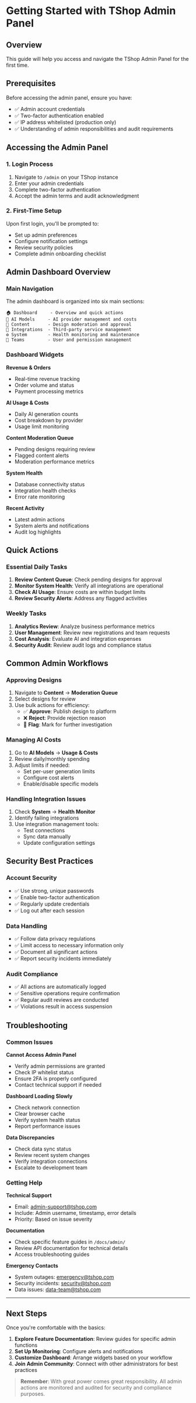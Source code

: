 # Getting Started with TShop Admin Panel

## Overview

This guide will help you access and navigate the TShop Admin Panel for the first time.

## Prerequisites

Before accessing the admin panel, ensure you have:

- ✅ Admin account credentials
- ✅ Two-factor authentication enabled
- ✅ IP address whitelisted (production only)
- ✅ Understanding of admin responsibilities and audit requirements

## Accessing the Admin Panel

### 1. Login Process

1. Navigate to `/admin` on your TShop instance
2. Enter your admin credentials
3. Complete two-factor authentication
4. Accept the admin terms and audit acknowledgment

### 2. First-Time Setup

Upon first login, you'll be prompted to:

- Set up admin preferences
- Configure notification settings
- Review security policies
- Complete admin onboarding checklist

## Admin Dashboard Overview

### Main Navigation

The admin dashboard is organized into six main sections:

```
🏠 Dashboard     - Overview and quick actions
🤖 AI Models     - AI provider management and costs
📝 Content       - Design moderation and approval
🔌 Integrations  - Third-party service management
⚙️ System        - Health monitoring and maintenance
👥 Teams         - User and permission management
```

### Dashboard Widgets

**Revenue & Orders**
- Real-time revenue tracking
- Order volume and status
- Payment processing metrics

**AI Usage & Costs**
- Daily AI generation counts
- Cost breakdown by provider
- Usage limit monitoring

**Content Moderation Queue**
- Pending designs requiring review
- Flagged content alerts
- Moderation performance metrics

**System Health**
- Database connectivity status
- Integration health checks
- Error rate monitoring

**Recent Activity**
- Latest admin actions
- System alerts and notifications
- Audit log highlights

## Quick Actions

### Essential Daily Tasks

1. **Review Content Queue**: Check pending designs for approval
2. **Monitor System Health**: Verify all integrations are operational
3. **Check AI Usage**: Ensure costs are within budget limits
4. **Review Security Alerts**: Address any flagged activities

### Weekly Tasks

1. **Analytics Review**: Analyze business performance metrics
2. **User Management**: Review new registrations and team requests
3. **Cost Analysis**: Evaluate AI and integration expenses
4. **Security Audit**: Review audit logs and compliance status

## Common Admin Workflows

### Approving Designs

1. Navigate to **Content** → **Moderation Queue**
2. Select designs for review
3. Use bulk actions for efficiency:
   - ✅ **Approve**: Publish design to platform
   - ❌ **Reject**: Provide rejection reason
   - 🚩 **Flag**: Mark for further investigation

### Managing AI Costs

1. Go to **AI Models** → **Usage & Costs**
2. Review daily/monthly spending
3. Adjust limits if needed:
   - Set per-user generation limits
   - Configure cost alerts
   - Enable/disable specific models

### Handling Integration Issues

1. Check **System** → **Health Monitor**
2. Identify failing integrations
3. Use integration management tools:
   - Test connections
   - Sync data manually
   - Update configuration settings

## Security Best Practices

### Account Security
- ✅ Use strong, unique passwords
- ✅ Enable two-factor authentication
- ✅ Regularly update credentials
- ✅ Log out after each session

### Data Handling
- ✅ Follow data privacy regulations
- ✅ Limit access to necessary information only
- ✅ Document all significant actions
- ✅ Report security incidents immediately

### Audit Compliance
- ✅ All actions are automatically logged
- ✅ Sensitive operations require confirmation
- ✅ Regular audit reviews are conducted
- ✅ Violations result in access suspension

## Troubleshooting

### Common Issues

**Cannot Access Admin Panel**
- Verify admin permissions are granted
- Check IP whitelist status
- Ensure 2FA is properly configured
- Contact technical support if needed

**Dashboard Loading Slowly**
- Check network connection
- Clear browser cache
- Verify system health status
- Report performance issues

**Data Discrepancies**
- Check data sync status
- Review recent system changes
- Verify integration connections
- Escalate to development team

### Getting Help

**Technical Support**
- Email: admin-support@tshop.com
- Include: Admin username, timestamp, error details
- Priority: Based on issue severity

**Documentation**
- Check specific feature guides in `/docs/admin/`
- Review API documentation for technical details
- Access troubleshooting guides

**Emergency Contacts**
- System outages: emergency@tshop.com
- Security incidents: security@tshop.com
- Data issues: data-team@tshop.com

---

## Next Steps

Once you're comfortable with the basics:

1. **Explore Feature Documentation**: Review guides for specific admin functions
2. **Set Up Monitoring**: Configure alerts and notifications
3. **Customize Dashboard**: Arrange widgets based on your workflow
4. **Join Admin Community**: Connect with other administrators for best practices

> **Remember**: With great power comes great responsibility. All admin actions are monitored and audited for security and compliance purposes.